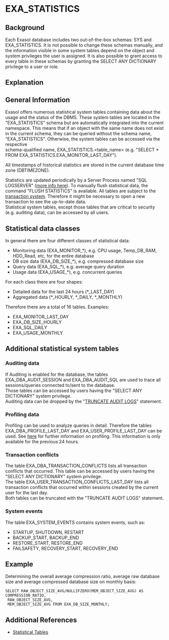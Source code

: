 # EXA_STATISTICS 
## Background

Each Exasol database includes two out-of-the-box schemas: SYS and EXA_STATISTICS. It is not possible to change these schemas manually, and the information visible in some system tables depend on the object and system privileges the user is assigned. It is also possible to grant access to every table in these schemas by granting the SELECT ANY DICTIONARY privilege to a user or role.  

## Explanation

## General Information

Exasol offers numerous statistical system tables containing data about the usage and the status of the DBMS. These system tables are located in the "EXA_STATISTICS" schema but are automatically integrated into the current namespace. This means that if an object with the same name does not exist in the current schema, they can be queried without the schema name, "EXA_STATISTICS". Otherwise, the system tables can be accessed via the respective  
schema-qualified name, EXA_STATISTICS.<table_name> (e.g. "SELECT * FROM EXA_STATISTICS.EXA_MONITOR_LAST_DAY").

All timestamps of historical statistics are stored in the current database time zone (DBTIMEZONE).

Statistics are updated periodically by a Server Process named "SQL LOGSERVER" ([more info here](https://exasol.my.site.com/s/article/The-Exasol-Logserver)). To manually flush statistical data, the command "FLUSH STATISTICS" is available. All tables are subject to the [transaction system](https://docs.exasol.com/database_concepts/transaction_management.htm). Therefore it might be necessary to open a new transaction to see the up-to-date data.  
Statistical system tables, except those tables that are critical to security (e.g. auditing data), can be accessed by all users.

## Statistical data classes

In general there are four different classes of statistical data:

* Monitoring data (EXA_MONITOR_*), e.g. CPU usage, Temp_DB_RAM, HDD_Read, etc, for the entire database
* DB size data (EXA_DB_SIZE_*), e.g. compressed database size
* Query data (EXA_SQL_*), e.g. average query duration
* Usage data (EXA_USAGE_*), e.g. concurrent queries

For each class there are four shapes:

* Detailed data for the last 24 hours (*_LAST_DAY)
* Aggregated data (*_HOURLY, *_DAILY, *_MONTHLY)

Therefore there are a total of 16 tables. Examples:

* EXA_MONITOR_LAST_DAY
* EXA_DB_SIZE_HOURLY
* EXA_SQL_DAILY
* EXA_USAGE_MONTHLY

## Additional statistical system tables

### Auditing data

If Auditing is enabled for the database, the tables EXA_DBA_AUDIT_SESSION and EXA_DBA_AUDIT_SQL are used to trace all sessions/queries connected to/sent to the database.  
Those tables can be accessed by users having the "SELECT ANY DICTIONARY" system privilege.  
Auditing data can be dropped by the "[TRUNCATE AUDIT LOGS](https://docs.exasol.com/sql/truncate_audit_logs.htm)" statement.

### Profiling data

Profiling can be used to analyze queries in detail. Therefore the tables EXA_DBA_PROFILE_LAST_DAY and EXA_USER_PROFILE_LAST_DAY can be used. See [here](https://docs.exasol.com/database_concepts/profiling.htm) for further information on profiling. This information is only available for the previous 24 hours.

### Transaction conflicts

The table EXA_DBA_TRANSACTION_CONFLICTS lists all transaction conflicts that occurred. This table can be accessed by users having the "SELECT ANY DICTIONARY" system privilege.  
The table EXA_USER_TRANSACTION_CONFLICTS_LAST_DAY lists all transaction conflicts that occurred within sessions created by the current user for the last day.  
Both tables can be truncated with the "TRUNCATE AUDIT LOGS" statement.

### System events

The table EXA_SYSTEM_EVENTS contains system events, such as:

* STARTUP, SHUTDOWN, RESTART
* BACKUP_START, BACKUP_END
* RESTORE_START, RESTORE_END
* FAILSAFETY, RECOVERY_START, RECOVERY_END

## Example

Determining the overall average compression ratio, average raw database size and average compressed database size on monthly basis:


```"code-sql"
SELECT RAW_OBJECT_SIZE_AVG/NULLIFZERO(MEM_OBJECT_SIZE_AVG) AS COMPRESSION_RATIO,        
 RAW_OBJECT_SIZE_AVG,        
 MEM_OBJECT_SIZE_AVG FROM EXA_DB_SIZE_MONTHLY;
```
## Additional References

* [Statistical Tables](https://docs.exasol.com/sql_references/metadata/statistical_system_table.htm)
